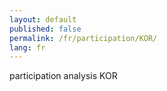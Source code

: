 ```yaml
---
layout: default
published: false
permalink: /fr/participation/KOR/
lang: fr
---
```


participation analysis KOR
